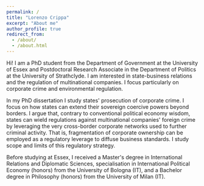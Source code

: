 ```yaml
---
permalink: /
title: "Lorenzo Crippa"
excerpt: "About me"
author_profile: true
redirect_from: 
  - /about/
  - /about.html
---
```


Hi! I am a PhD student from the Department of Government at the University of Essex and Postdoctoral Research Associate in the Department of Politics at the University of Strathclyde. I am interested in state-business relations and the regulation of multinational companies. I focus particularly on corporate crime and environmental regulation. 

In my PhD dissertation I study states' prosecution of corporate crime. I focus on how states can extend their sovereign coercive powers beyond borders. I argue that, contrary to conventional political economy wisdom, states can wield regulations against multinational companies' foreign crime by leveraging the very cross-border corporate networks used to further criminal activity. That is, fragmentation of corporate ownership can be employed as a regulatory leverage to diffuse business standards. I study scope and limits of this regulatory strategy.

Before studying at Essex, I received a Master's degree in International Relations and Diplomatic Sciences, specialisation in International Political Economy (honors) from the University of Bologna (IT), and a Bachelor degree in Philosophy (honors) from the University of Milan (IT). 
